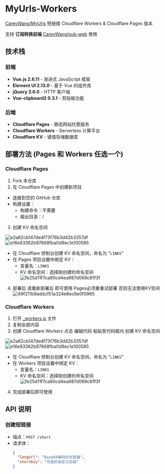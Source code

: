 # MyUrls-Workers

 [CareyWang/MyUrls](https://github.com/CareyWang/MyUrls) 短链接 Cloudflare Workers & Cloudflare Pages 版本

支持 **订阅转换前端** [CareyWang/sub-web](https://github.com/CareyWang/sub-web) 使用

## 技术栈

### 前端

- **Vue.js 2.6.11** - 渐进式 JavaScript 框架
- **Element UI 2.13.0** - 基于 Vue 的组件库
- **jQuery 3.6.0** - HTTP 客户端
- **Vue-clipboard2 0.3.1** - 剪贴板功能

### 后端

- **Cloudflare Pages** - 静态网站托管服务
- **Cloudflare Workers** - Serverless 计算平台
- **Cloudflare KV** - 键值存储数据库

## 部署方法 (Pages 和 Workers 任选一个)

 ### Cloudflare Pages
  
  1. Fork 本仓库
  2. 在 Cloudflare Pages 中创建新项目
  
  - 连接到您的 GitHub 仓库
  - 构建设置：
    - 构建命令：不需要
    - 输出目录：/
  
  3. 创建 KV 命名空间

  ![e2a62cb147dedf73f76b3d42b3357df](https://github.com/user-attachments/assets/48079ebe-036b-49cc-9d32-c2bf83511c67)
  ![e16e83362b97668fba0d9ec1e100585](https://github.com/user-attachments/assets/2f9ddec3-6ad0-4a11-a1b7-d2c5287ecfb6)

  - 在 Cloudflare 控制台创建 KV 命名空间，命名为 "`LINKS`"
  - 在 Pages 项目设置中绑定 KV：
    - 变量名：`LINKS`
    - KV 命名空间：选择刚创建的命名空间
  ![fe25d11f7ca80cd4ea987d069c81f3f](https://github.com/user-attachments/assets/b15b2b50-b8c5-4ce1-a789-184c022709a6)

  4. 部署后 请重新部署后 即可使用 Pages必须重重试部署 否则无法使用KV空间
 ![49f211b9addcf51a324e8ec6e0f0965](https://github.com/user-attachments/assets/63b64cfa-9d2d-4a64-a2f5-8f1403f6d0d6)

 ### Cloudflare Workers
  
  1. 打开 [_workers.js](https://github.com/kiko923/MyUrls-Workers/blob/main/_workers.js) 文件
  2. 复制全部内容
  3. 创建 Cloudflare Workers 点击 编辑代码 粘贴至代码框内 创建 KV 命名空间
  
  ![e2a62cb147dedf73f76b3d42b3357df](https://github.com/user-attachments/assets/48079ebe-036b-49cc-9d32-c2bf83511c67)
  ![e16e83362b97668fba0d9ec1e100585](https://github.com/user-attachments/assets/2f9ddec3-6ad0-4a11-a1b7-d2c5287ecfb6)
  - 在 Cloudflare 控制台创建 KV 命名空间，命名为 "`LINKS`"
  - 在 Workers 项目设置中绑定 KV：
    - 变量名：`LINKS`
    - KV 命名空间：选择刚创建的命名空间
  ![fe25d11f7ca80cd4ea987d069c81f3f](https://github.com/user-attachments/assets/b15b2b50-b8c5-4ce1-a789-184c022709a6)
  4. 完成部署后即可使用

## API 说明

### 创建短链接

- 端点：`POST /short`
- 请求体：
  ```json
  {
    "longUrl": "Base64编码的长链接",
    "shortKey": "可选的自定义后缀"
  }
  ```


